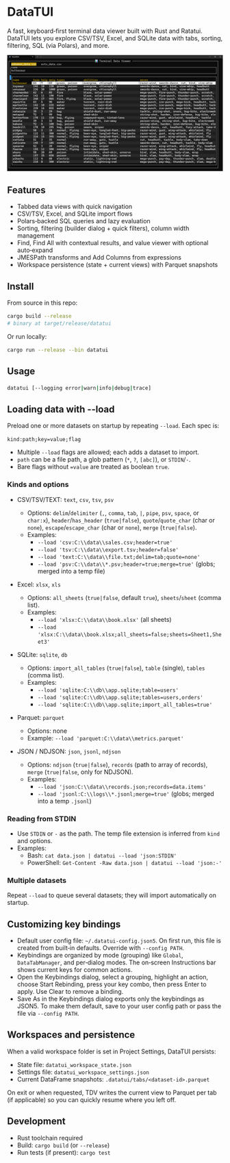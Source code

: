 # DataTUI

A fast, keyboard‑first terminal data viewer built with Rust and Ratatui. DataTUI lets you explore CSV/TSV, Excel, and SQLite data with tabs, sorting, filtering, SQL (via Polars), and more.

![DataTUI hero screenshot](docs/assets/hero.png)


## Features

- Tabbed data views with quick navigation
- CSV/TSV, Excel, and SQLite import flows
- Polars‑backed SQL queries and lazy evaluation
- Sorting, filtering (builder dialog + quick filters), column width management
- Find, Find All with contextual results, and value viewer with optional auto‑expand
- JMESPath transforms and Add Columns from expressions
- Workspace persistence (state + current views) with Parquet snapshots

## Install

From source in this repo:

```bash
cargo build --release
# binary at target/release/datatui
```

Or run locally:

```bash
cargo run --release --bin datatui
```

## Usage

```bash
datatui [--logging error|warn|info|debug|trace]
```

## Loading data with --load

Preload one or more datasets on startup by repeating `--load`. Each spec is:

`kind:path;key=value;flag`

- Multiple `--load` flags are allowed; each adds a dataset to import.
- `path` can be a file path, a glob pattern (`*`, `?`, `[abc]`), or `STDIN`/`-`.
- Bare flags without `=value` are treated as boolean `true`.

### Kinds and options

- CSV/TSV/TEXT: `text`, `csv`, `tsv`, `psv`
  - Options: `delim`/`delimiter` (`,`, `comma`, `tab`, `|`, `pipe`, `psv`, `space`, or `char:x`), `header`/`has_header` (`true|false`), `quote`/`quote_char` (char or `none`), `escape`/`escape_char` (char or `none`), `merge` (`true|false`).
  - Examples:
    - `--load 'csv:C:\\data\\sales.csv;header=true'`
    - `--load 'tsv:C:\\data\\export.tsv;header=false'`
    - `--load 'text:C:\\data\\file.txt;delim=tab;quote=none'`
    - `--load 'psv:C:\\data\\*.psv;header=true;merge=true'` (globs; merged into a temp file)

- Excel: `xlsx`, `xls`
  - Options: `all_sheets` (`true|false`, default `true`), `sheets`/`sheet` (comma list).
  - Examples:
    - `--load 'xlsx:C:\\data\\book.xlsx'` (all sheets)
    - `--load 'xlsx:C:\\data\\book.xlsx;all_sheets=false;sheets=Sheet1,Sheet3'`

- SQLite: `sqlite`, `db`
  - Options: `import_all_tables` (`true|false`), `table` (single), `tables` (comma list).
  - Examples:
    - `--load 'sqlite:C:\\db\\app.sqlite;table=users'`
    - `--load 'sqlite:C:\\db\\app.sqlite;tables=users,orders'`
    - `--load 'sqlite:C:\\db\\app.sqlite;import_all_tables=true'`

- Parquet: `parquet`
  - Options: none
  - Example: `--load 'parquet:C:\\data\\metrics.parquet'`

- JSON / NDJSON: `json`, `jsonl`, `ndjson`
  - Options: `ndjson` (`true|false`), `records` (path to array of records), `merge` (`true|false`, only for NDJSON).
  - Examples:
    - `--load 'json:C:\\data\\records.json;records=data.items'`
    - `--load 'jsonl:C:\\logs\\*.jsonl;merge=true'` (globs; merged into a temp `.jsonl`)

### Reading from STDIN

- Use `STDIN` or `-` as the path. The temp file extension is inferred from `kind` and options.
- Examples:
  - Bash: `cat data.json | datatui --load 'json:STDIN'`
  - PowerShell: `Get-Content -Raw data.json | datatui --load 'json:-'`

### Multiple datasets

Repeat `--load` to queue several datasets; they will import automatically on startup.


## Customizing key bindings
- Default user config file: `~/.datatui-config.json5`. On first run, this file is created from built‑in defaults. Override with `--config PATH`.
- Keybindings are organized by mode (grouping) like `Global`, `DataTabManager`, and per‑dialog modes. The on‑screen Instructions bar shows current keys for common actions.
- Open the Keybindings dialog, select a grouping, highlight an action, choose Start Rebinding, press your key combo, then press Enter to apply. Use Clear to remove a binding.
- Save As in the Keybindings dialog exports only the keybindings as JSON5. To make them default, save to your user config path or pass the file via `--config PATH`.

## Workspaces and persistence

When a valid workspace folder is set in Project Settings, DataTUI persists:

- State file: `datatui_workspace_state.json`
- Settings file: `datatui_workspace_settings.json`
- Current DataFrame snapshots: `.datatui/tabs/<dataset-id>.parquet`

On exit or when requested, TDV writes the current view to Parquet per tab (if applicable) so you can quickly resume where you left off.

## Development

- Rust toolchain required
- Build: `cargo build` (or `--release`)
- Run tests (if present): `cargo test`

